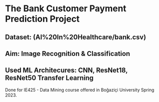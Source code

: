 
# The Bank Customer Payment Prediction Project

## Dataset: (AI%20In%20Healthcare/bank.csv)
## Aim: Image Recognition & Classification
## Used ML Architecures: CNN, ResNet18, ResNet50 Transfer Learning
Done for IE425 - Data Mining course offered in Boğaziçi University Spring 2023.
